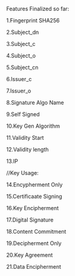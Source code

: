 Features Finalized so far:

1.Fingerprint SHA256

2.Subject_dn

3.Subject_c

4.Subject_o

5.Subject_cn

6.Issuer_c

7.Issuer_o

8.Signature Algo Name

9.Self Signed

10.Key Gen Algorithm

11.Validity Start

12.Validity length

13.IP

//Key Usage:

14.Encypherment Only

15.Certificaate Signing

16.Key Encipherment

17.Digital Signature

18.Content Commitment

19.Decipherment Only

20.Key Agreement

21.Data Encipherment

